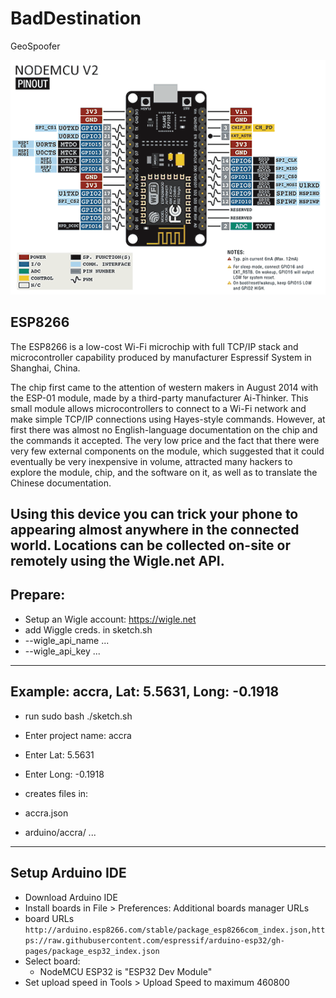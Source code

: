 # BadDestination
GeoSpoofer

<img src="img/esp8266.png" alt="esp8266">

## ESP8266

The ESP8266 is a low-cost Wi-Fi microchip with full TCP/IP stack and microcontroller capability produced by manufacturer Espressif System in Shanghai, China.

The chip first came to the attention of western makers in August 2014 with the ESP-01 module, made by a third-party manufacturer Ai-Thinker. This small module allows microcontrollers to connect to a Wi-Fi network and make simple TCP/IP connections using Hayes-style commands. However, at first there was almost no English-language documentation on the chip and the commands it accepted. The very low price and the fact that there were very few external components on the module, which suggested that it could eventually be very inexpensive in volume, attracted many hackers to explore the module, chip, and the software on it, as well as to translate the Chinese documentation.

Using this device you can trick your phone to appearing almost anywhere in the connected world. Locations can be collected on-site or remotely using the Wigle.net API.
---
## Prepare:
- Setup an Wigle account: https://wigle.net
- add Wiggle creds. in sketch.sh 
- --wigle_api_name ... 
- --wigle_api_key ...

---
## Example: accra, Lat: 5.5631, Long: -0.1918
- run sudo bash ./sketch.sh
- Enter project name: accra
- Enter Lat: 5.5631
- Enter Long: -0.1918

- creates files in: 
- accra.json
- arduino/accra/ ...

---
## Setup Arduino IDE

- Download Arduino IDE
- Install boards in File > Preferences: Additional boards manager URLs
- board URLs `http://arduino.esp8266.com/stable/package_esp8266com_index.json,https://raw.githubusercontent.com/espressif/arduino-esp32/gh-pages/package_esp32_index.json`
- Select board:
	- NodeMCU ESP32 is "ESP32 Dev Module"
- Set upload speed in Tools > Upload Speed to maximum 460800


